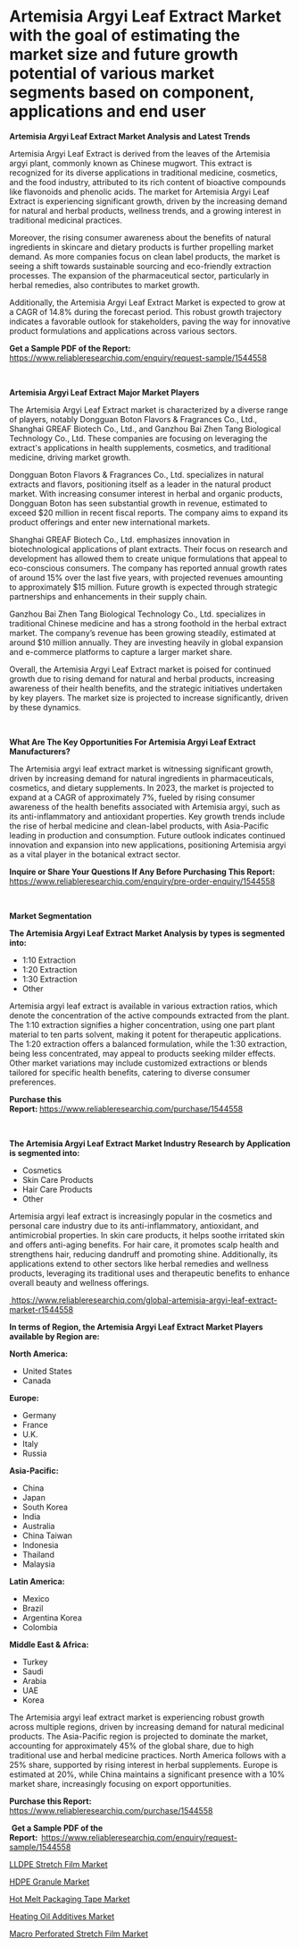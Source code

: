 <p><h1>Artemisia Argyi Leaf Extract Market with the goal of estimating the market size and future growth potential of various market segments based on component, applications and end user</h1></p><p><strong>Artemisia Argyi Leaf Extract Market Analysis and Latest Trends</strong></p>
<p><p>Artemisia Argyi Leaf Extract is derived from the leaves of the Artemisia argyi plant, commonly known as Chinese mugwort. This extract is recognized for its diverse applications in traditional medicine, cosmetics, and the food industry, attributed to its rich content of bioactive compounds like flavonoids and phenolic acids. The market for Artemisia Argyi Leaf Extract is experiencing significant growth, driven by the increasing demand for natural and herbal products, wellness trends, and a growing interest in traditional medicinal practices.</p><p>Moreover, the rising consumer awareness about the benefits of natural ingredients in skincare and dietary products is further propelling market demand. As more companies focus on clean label products, the market is seeing a shift towards sustainable sourcing and eco-friendly extraction processes. The expansion of the pharmaceutical sector, particularly in herbal remedies, also contributes to market growth.</p><p>Additionally, the Artemisia Argyi Leaf Extract Market is expected to grow at a CAGR of 14.8% during the forecast period. This robust growth trajectory indicates a favorable outlook for stakeholders, paving the way for innovative product formulations and applications across various sectors.</p></p>
<p><strong>Get a Sample PDF of the Report:&nbsp;</strong> <a href="https://www.reliableresearchiq.com/enquiry/request-sample/1544558?utm_campaign=1834&utm_medium=2&utm_source=Github&utm_content=ia&utm_term=31032025&utm_id=artemisia-argyi-leaf-extract">https://www.reliableresearchiq.com/enquiry/request-sample/1544558</a></p>
<p>&nbsp;</p>
<p><strong>Artemisia Argyi Leaf Extract Major Market Players</strong></p>
<p><p>The Artemisia Argyi Leaf Extract market is characterized by a diverse range of players, notably Dongguan Boton Flavors & Fragrances Co., Ltd., Shanghai GREAF Biotech Co., Ltd., and Ganzhou Bai Zhen Tang Biological Technology Co., Ltd. These companies are focusing on leveraging the extract's applications in health supplements, cosmetics, and traditional medicine, driving market growth.</p><p>Dongguan Boton Flavors & Fragrances Co., Ltd. specializes in natural extracts and flavors, positioning itself as a leader in the natural product market. With increasing consumer interest in herbal and organic products, Dongguan Boton has seen substantial growth in revenue, estimated to exceed $20 million in recent fiscal reports. The company aims to expand its product offerings and enter new international markets.</p><p>Shanghai GREAF Biotech Co., Ltd. emphasizes innovation in biotechnological applications of plant extracts. Their focus on research and development has allowed them to create unique formulations that appeal to eco-conscious consumers. The company has reported annual growth rates of around 15% over the last five years, with projected revenues amounting to approximately $15 million. Future growth is expected through strategic partnerships and enhancements in their supply chain.</p><p>Ganzhou Bai Zhen Tang Biological Technology Co., Ltd. specializes in traditional Chinese medicine and has a strong foothold in the herbal extract market. The company’s revenue has been growing steadily, estimated at around $10 million annually. They are investing heavily in global expansion and e-commerce platforms to capture a larger market share.</p><p>Overall, the Artemisia Argyi Leaf Extract market is poised for continued growth due to rising demand for natural and herbal products, increasing awareness of their health benefits, and the strategic initiatives undertaken by key players. The market size is projected to increase significantly, driven by these dynamics.</p></p>
<p>&nbsp;</p>
<p><strong>What Are The Key Opportunities For Artemisia Argyi Leaf Extract Manufacturers?</strong></p>
<p><p>The Artemisia argyi leaf extract market is witnessing significant growth, driven by increasing demand for natural ingredients in pharmaceuticals, cosmetics, and dietary supplements. In 2023, the market is projected to expand at a CAGR of approximately 7%, fueled by rising consumer awareness of the health benefits associated with Artemisia argyi, such as its anti-inflammatory and antioxidant properties. Key growth trends include the rise of herbal medicine and clean-label products, with Asia-Pacific leading in production and consumption. Future outlook indicates continued innovation and expansion into new applications, positioning Artemisia argyi as a vital player in the botanical extract sector.</p></p>
<p><strong>Inquire or Share Your Questions If Any Before Purchasing This Report:</strong> <a href="https://www.reliableresearchiq.com/enquiry/pre-order-enquiry/1544558?utm_campaign=1834&utm_medium=2&utm_source=Github&utm_content=ia&utm_term=31032025&utm_id=artemisia-argyi-leaf-extract">https://www.reliableresearchiq.com/enquiry/pre-order-enquiry/1544558</a></p>
<p>&nbsp;</p>
<p><strong>Market Segmentation</strong></p>
<p><strong>The Artemisia Argyi Leaf Extract Market Analysis by types is segmented into:</strong></p>
<p><ul><li>1:10 Extraction</li><li>1:20 Extraction</li><li>1:30 Extraction</li><li>Other</li></ul></p>
<p><p>Artemisia argyi leaf extract is available in various extraction ratios, which denote the concentration of the active compounds extracted from the plant. The 1:10 extraction signifies a higher concentration, using one part plant material to ten parts solvent, making it potent for therapeutic applications. The 1:20 extraction offers a balanced formulation, while the 1:30 extraction, being less concentrated, may appeal to products seeking milder effects. Other market variations may include customized extractions or blends tailored for specific health benefits, catering to diverse consumer preferences.</p></p>
<p><strong>Purchase this Report:&nbsp;</strong><a href="https://www.reliableresearchiq.com/purchase/1544558?utm_campaign=1834&utm_medium=2&utm_source=Github&utm_content=ia&utm_term=31032025&utm_id=artemisia-argyi-leaf-extract">https://www.reliableresearchiq.com/purchase/1544558</a></p>
<p>&nbsp;</p>
<p><strong>The Artemisia Argyi Leaf Extract Market Industry Research by Application is segmented into:</strong></p>
<p><ul><li>Cosmetics</li><li>Skin Care Products</li><li>Hair Care Products</li><li>Other</li></ul></p>
<p><p>Artemisia argyi leaf extract is increasingly popular in the cosmetics and personal care industry due to its anti-inflammatory, antioxidant, and antimicrobial properties. In skin care products, it helps soothe irritated skin and offers anti-aging benefits. For hair care, it promotes scalp health and strengthens hair, reducing dandruff and promoting shine. Additionally, its applications extend to other sectors like herbal remedies and wellness products, leveraging its traditional uses and therapeutic benefits to enhance overall beauty and wellness offerings.</p></p>
<p><a href="https://www.reliableresearchiq.com/global-artemisia-argyi-leaf-extract-market-r1544558?utm_campaign=1834&utm_medium=2&utm_source=Github&utm_content=ia&utm_term=31032025&utm_id=artemisia-argyi-leaf-extract">&nbsp;https://www.reliableresearchiq.com/global-artemisia-argyi-leaf-extract-market-r1544558</a></p>
<p><strong>In terms of Region, the Artemisia Argyi Leaf Extract Market Players available by Region are:</strong></p>
<p>
    <p> <strong> North America: </strong>
        <ul>
            <li>United States</li>
            <li>Canada</li>
        </ul>
        </p> 
    <p> <strong> Europe: </strong>
        <ul>
            <li>Germany</li>
            <li>France</li>
            <li>U.K.</li>
            <li>Italy</li>
            <li>Russia</li>
        </ul>
        </p> 
    <p> <strong> Asia-Pacific: </strong>
        <ul>
            <li>China</li>
            <li>Japan</li>
            <li>South Korea</li>
            <li>India</li>
            <li>Australia</li>
            <li>China Taiwan</li>
            <li>Indonesia</li>
            <li>Thailand</li>
            <li>Malaysia</li>
        </ul>
        </p> 
    <p> <strong> Latin America: </strong>
        <ul>
            <li>Mexico</li>
            <li>Brazil</li>
            <li>Argentina Korea</li>
            <li>Colombia</li>
        </ul>
        </p> 
    <p> <strong> Middle East & Africa: </strong>
        <ul>
            <li>Turkey</li>
            <li>Saudi</li>
            <li>Arabia</li>
            <li>UAE</li>
            <li>Korea</li>
        </ul>
    </p>
    </p>
<p><p>The Artemisia argyi leaf extract market is experiencing robust growth across multiple regions, driven by increasing demand for natural medicinal products. The Asia-Pacific region is projected to dominate the market, accounting for approximately 45% of the global share, due to high traditional use and herbal medicine practices. North America follows with a 25% share, supported by rising interest in herbal supplements. Europe is estimated at 20%, while China maintains a significant presence with a 10% market share, increasingly focusing on export opportunities.</p></p>
<p><strong>Purchase this Report: </strong><a href="https://www.reliableresearchiq.com/purchase/1544558?utm_campaign=1834&utm_medium=2&utm_source=Github&utm_content=ia&utm_term=31032025&utm_id=artemisia-argyi-leaf-extract">https://www.reliableresearchiq.com/purchase/1544558</a></p>
<p>&nbsp;<strong>Get a Sample PDF of the Report:&nbsp;&nbsp;</strong><a href="https://www.reliableresearchiq.com/enquiry/request-sample/1544558?utm_campaign=1834&utm_medium=2&utm_source=Github&utm_content=ia&utm_term=31032025&utm_id=artemisia-argyi-leaf-extract">https://www.reliableresearchiq.com/enquiry/request-sample/1544558</a></p>
<p><strong></strong></p>
<p><p><a href="https://github.com/djoeamakeh/Market-Research-Report-List-1/blob/main/lldpe-stretch-film-market.md?utm_campaign=1834&utm_medium=2&utm_source=Github&utm_content=ia&utm_term=31032025&utm_id=artemisia-argyi-leaf-extract">LLDPE Stretch Film Market</a></p><p><a href="https://github.com/lonanweaseh4/Market-Research-Report-List-1/blob/main/hdpe-granule-market.md?utm_campaign=1834&utm_medium=2&utm_source=Github&utm_content=ia&utm_term=31032025&utm_id=artemisia-argyi-leaf-extract">HDPE Granule Market</a></p><p><a href="https://github.com/negrocybul4w/Market-Research-Report-List-1/blob/main/hot-melt-packaging-tape-market.md?utm_campaign=1834&utm_medium=2&utm_source=Github&utm_content=ia&utm_term=31032025&utm_id=artemisia-argyi-leaf-extract">Hot Melt Packaging Tape Market</a></p><p><a href="https://github.com/landtmman/Market-Research-Report-List-1/blob/main/heating-oil-additives-market.md?utm_campaign=1834&utm_medium=2&utm_source=Github&utm_content=ia&utm_term=31032025&utm_id=artemisia-argyi-leaf-extract">Heating Oil Additives Market</a></p><p><a href="https://github.com/tigoryemm/Market-Research-Report-List-1/blob/main/macro-perforated-stretch-film-market.md?utm_campaign=1834&utm_medium=2&utm_source=Github&utm_content=ia&utm_term=31032025&utm_id=artemisia-argyi-leaf-extract">Macro Perforated Stretch Film Market</a></p></p>